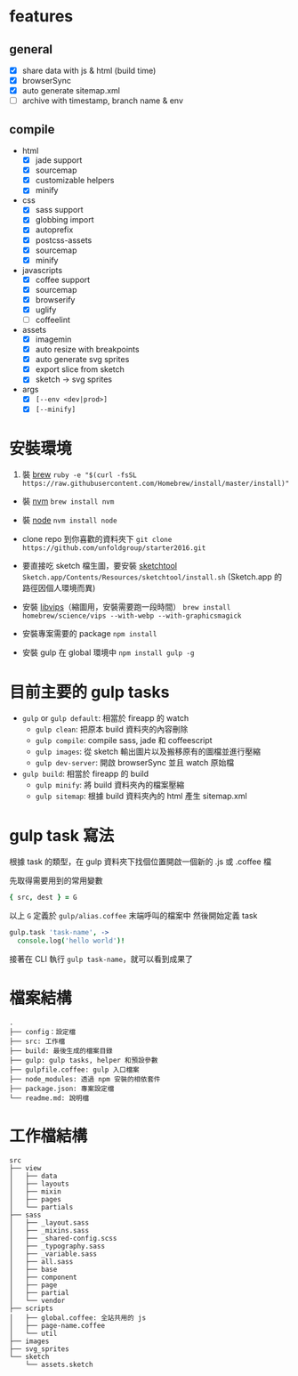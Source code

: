 # features
## general
- [x] share data with js & html (build time)
- [x] browserSync
- [x] auto generate sitemap.xml
- [ ] archive with timestamp, branch name & env

## compile
- html
  - [x] jade support
  - [x] sourcemap
  - [x] customizable helpers
  - [x] minify
- css
  - [x] sass support
  - [x] globbing import
  - [x] autoprefix
  - [x] postcss-assets
  - [x] sourcemap
  - [x] minify
- javascripts
  - [x] coffee support
  - [x] sourcemap
  - [x] browserify
  - [x] uglify
  - [ ] coffeelint
- assets
  - [x] imagemin
  - [x] auto resize with breakpoints
  - [x] auto generate svg sprites
  - [x] export slice from sketch
  - [x] sketch -> svg sprites
- args
  - [x] `[--env <dev|prod>]`
  - [x] `[--minify]`

# 安裝環境
1. 裝 [brew](http://brew.sh/index_zh-tw.html)
`ruby -e "$(curl -fsSL https://raw.githubusercontent.com/Homebrew/install/master/install)"`

- 裝 [nvm](https://github.com/creationix/nvm)
`brew install nvm`

- 裝 [node](https://nodejs.org/en/)
`nvm install node`

- clone repo 到你喜歡的資料夾下
`git clone https://github.com/unfoldgroup/starter2016.git`

- 要直接吃 sketch 檔生圖，要安裝 [sketchtool](http://www.sketchapp.com/tool/)
`Sketch.app/Contents/Resources/sketchtool/install.sh`
(Sketch.app 的路徑因個人環境而異)

- 安裝 [libvips](https://github.com/jcupitt/libvips)（縮圖用，安裝需要跑一段時間）
`brew install homebrew/science/vips --with-webp --with-graphicsmagick`

- 安裝專案需要的 package
`npm install`

- 安裝 gulp 在 global 環境中
`npm install gulp -g`

# 目前主要的 gulp tasks
- `gulp` or `gulp default`: 相當於 fireapp 的 watch
  - `gulp clean`: 把原本 build 資料夾的內容刪除
  - `gulp compile`: compile sass, jade 和 coffeescript
  - `gulp images`: 從 sketch 輸出圖片以及搬移原有的圖檔並進行壓縮
  - `gulp dev-server`: 開啟 browserSync 並且 watch 原始檔
- `gulp build`: 相當於 fireapp 的 build
  - `gulp minify`: 將 build 資料夾內的檔案壓縮
  - `gulp sitemap`: 根據 build 資料夾內的 html 產生 sitemap.xml

# gulp task 寫法
根據 task 的類型，在 gulp 資料夾下找個位置開啟一個新的 .js 或 .coffee 檔

先取得需要用到的常用變數

```coffee
{ src, dest } = G
```
以上 `G` 定義於 `gulp/alias.coffee` 末端呼叫的檔案中
然後開始定義 task

```coffee
gulp.task 'task-name', ->
  console.log('hello world')!
```

接著在 CLI 執行 `gulp task-name`，就可以看到成果了

# 檔案結構
```
.
├── config：設定檔
├── src: 工作檔
├── build: 最後生成的檔案目錄
├── gulp: gulp tasks, helper 和預設參數
├── gulpfile.coffee: gulp 入口檔案
├── node_modules: 透過 npm 安裝的相依套件
├── package.json: 專案設定檔
└── readme.md: 說明檔
```


# 工作檔結構
```
src
├── view
│   ├── data
│   ├── layouts
│   ├── mixin
│   ├── pages
│   └── partials
├── sass
│   ├── _layout.sass
│   ├── _mixins.sass
│   ├── _shared-config.scss
│   ├── _typography.sass
│   ├── _variable.sass
│   ├── all.sass
│   ├── base
│   ├── component
│   ├── page
│   ├── partial
│   └── vendor
├── scripts
│   ├── global.coffee: 全站共用的 js
│   ├── page-name.coffee
│   └── util
├── images
├── svg_sprites
└── sketch
    └── assets.sketch
```
